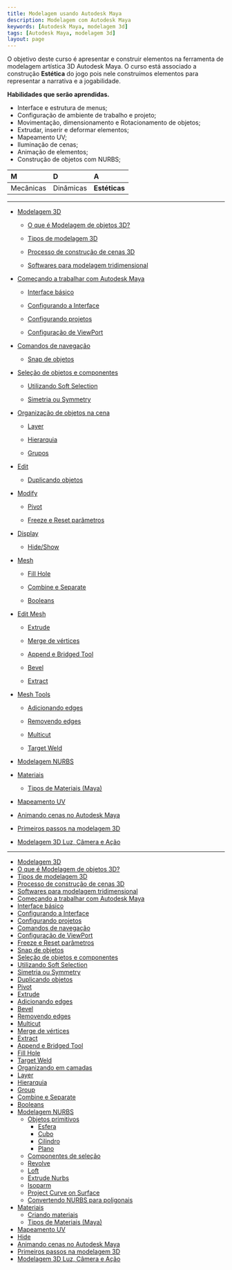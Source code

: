 ```yaml
---
title: Modelagem usando Autodesk Maya
description: Modelagem com Autodesk Maya
keywords: [Autodesk Maya, modelagem 3d]
tags: [Autodesk Maya, modelagem 3d]
layout: page
---
```


O objetivo deste curso é apresentar e construir elementos na ferramenta de modelagem artística 3D Autodesk Maya. O curso está associado a construção **Estética** do jogo pois nele construímos elementos para representar a narrativa e a jogabilidade.

**Habilidades que serão aprendidas.**

- Interface e estrutura de menus;
- Configuração de ambiente de trabalho e projeto;
- Movimentação, dimensionamento e Rotacionamento de objetos;
- Extrudar, inserir e deformar elementos;
- Mapeamento UV;
- Iluminação de cenas;
- Animação de elementos;
- Construção de objetos com NURBS;

| M         |  D          | A         |
|:-         |:-           |:-         |
| Mecânicas | Dinâmicas   | **Estéticas** |

***

- [Modelagem 3D](modelagem_usando_autodesk_maya.html#modelagem-3d)

  - [O que é Modelagem de objetos 3D?](modelagem_usando_autodesk_maya.html#o-que-é-modelagem-de-objetos-3d)

  - [Tipos de modelagem 3D](modelagem_usando_autodesk_maya.html#tipos-de-modelagem-3d)

  - [Processo de construção de cenas 3D](modelagem_usando_autodesk_maya.html#processo-de-constru--o-de-cenas-3d)

  - [Softwares para modelagem tridimensional](modelagem_usando_autodesk_maya.html#softwares-para-modelagem-tridimensional)

- [Começando a trabalhar com Autodesk Maya](modelagem_usando_autodesk_maya.html#come-ando-a-trabalhar-com-autodesk-maya)

  - [Interface básico](modelagem_usando_autodesk_maya.html#interface-b-sico)

  - [Configurando a Interface](modelagem_usando_autodesk_maya.html#configurando-a-interface)

  - [Configurando projetos](modelagem_usando_autodesk_maya.html#configurando-projetos)
  
  - [Configuração de ViewPort](modelagem_usando_autodesk_maya.html#configura--o-de-viewport)  

- [Comandos de navegação](modelagem_usando_autodesk_maya.html#comandos-de-navegação)

  - [Snap de objetos](modelagem_usando_autodesk_maya.html#snap-de-objetos)

- [Seleção de objetos e componentes](modelagem_usando_autodesk_maya.html#seleção-de-objetos-e-componentes)

  - [Utilizando Soft Selection](modelagem_usando_autodesk_maya.html#utilizando-soft-selection)

  - [Simetria ou Symmetry](modelagem_usando_autodesk_maya.html#simetria-ou-symmetry)

- [Organização de objetos na cena](modelagem_usando_autodesk_maya.html#organizando-em-camadas)  

  - [Layer](modelagem_usando_autodesk_maya.html#layer)

  - [Hierarquia](modelagem_usando_autodesk_maya.html#hierarquia)  

  - [Grupos](modelagem_usando_autodesk_maya.html#group)

- [Edit](modelagem_usando_autodesk_maya.html#)

  - [Duplicando objetos](modelagem_usando_autodesk_maya.html#duplicando-objetos)

- [Modify](modelagem_usando_autodesk_maya.html#)

  - [Pivot](modelagem_usando_autodesk_maya.html#pivot)

  - [Freeze e Reset parâmetros](modelagem_usando_autodesk_maya.html#freeze-e-reset-parâmetros)

- [Display](modelagem_usando_autodesk_maya.html#)  

  - [Hide/Show](modelagem_usando_autodesk_maya.html#hide)

- [Mesh](modelagem_usando_autodesk_maya.html#)

  - [Fill Hole](modelagem_usando_autodesk_maya.html#fill-hole)

  - [Combine e Separate](modelagem_usando_autodesk_maya.html#combine-e-separate)

  - [Booleans](modelagem_usando_autodesk_maya.html#booleans)

- [Edit Mesh](modelagem_usando_autodesk_maya.html#)  

  - [Extrude](modelagem_usando_autodesk_maya.html#extrude)

  - [Merge de vértices](modelagem_usando_autodesk_maya.html#merge-de-v-rtices)  

  - [Append e Bridged Tool](modelagem_usando_autodesk_maya.html#append-e-bridged-tool)

  - [Bevel](modelagem_usando_autodesk_maya.html#bevel)

  - [Extract](modelagem_usando_autodesk_maya.html#extract)  

- [Mesh Tools](modelagem_usando_autodesk_maya.html#)  

  - [Adicionando edges](modelagem_usando_autodesk_maya.html#adicionando-edges)

  - [Removendo edges](modelagem_usando_autodesk_maya.html#removendo-edges)

  - [Multicut](modelagem_usando_autodesk_maya.html#multicut)

  - [Target Weld](modelagem_usando_autodesk_maya.html#target-weld)  

- [Modelagem NURBS](modelagem_usando_autodesk_maya.html#modelagem-nurbs)

- [Materiais](modelagem_usando_autodesk_maya.html#materiais)

  - [Tipos de Materiais (Maya)](modelagem_usando_autodesk_maya.html#tipos-de-materiais--maya-)

- [Mapeamento UV](modelagem_usando_autodesk_maya.html#mapeamento-uv)

- [Animando cenas no Autodesk Maya](modelagem_usando_autodesk_maya.html#animando-cenas-no-autodesk-maya)

- [Primeiros passos na modelagem 3D](modelagem_usando_autodesk_maya.html#primeiros-passos-na-modelagem-3d)

- [Modelagem 3D Luz, Câmera e Ação](modelagem_usando_autodesk_maya.html#modelagem-3d-luz--c-mera-e-a--o)

***

- [Modelagem 3D](#modelagem-3d)
- [O que é Modelagem de objetos 3D?](#o-que---modelagem-de-objetos-3d-)
- [Tipos de modelagem 3D](#tipos-de-modelagem-3d)
- [Processo de construção de cenas 3D](#processo-de-constru--o-de-cenas-3d)
- [Softwares para modelagem tridimensional](#softwares-para-modelagem-tridimensional)
- [Começando a trabalhar com Autodesk Maya](#come-ando-a-trabalhar-com-autodesk-maya)
- [Interface básico](#interface-b-sico)
- [Configurando a Interface](#configurando-a-interface)
- [Configurando projetos](#configurando-projetos)
- [Comandos de navegação](#comandos-de-navega--o)
- [Configuração de ViewPort](#configura--o-de-viewport)
- [Freeze e Reset parâmetros](#freeze-e-reset-par-metros)
- [Snap de objetos](#snap-de-objetos)
- [Seleção de objetos e componentes](#sele--o-de-objetos-e-componentes)
- [Utilizando Soft Selection](#utilizando-soft-selection)
- [Simetria ou Symmetry](#simetria-ou-symmetry)
- [Duplicando objetos](#duplicando-objetos)
- [Pivot](#pivot)
- [Extrude](#extrude)
- [Adicionando edges](#adicionando-edges)
- [Bevel](#bevel)
- [Removendo edges](#removendo-edges)
- [Multicut](#multicut)
- [Merge de vértices](#merge-de-v-rtices)
- [Extract](#extract)
- [Append e Bridged Tool](#append-e-bridged-tool)
- [Fill Hole](#fill-hole)
- [Target Weld](#target-weld)
- [Organizando em camadas](#organizando-em-camadas)
- [Layer](#layer)
- [Hierarquia](#hierarquia)
- [Group](#group)
- [Combine e Separate](#combine-e-separate)
- [Booleans](#booleans)
- [Modelagem NURBS](#modelagem-nurbs)
  * [Objetos primitivos](#objetos-primitivos)
    + [Esfera](#esfera)
    + [Cubo](#cubo)
    + [Cilindro](#cilindro)
    + [Plano](#plano)
  * [Componentes de seleção](#componentes-de-sele--o)
  * [Revolve](#revolve)
  * [Loft](#loft)
  * [Extrude Nurbs](#extrude-nurbs)
  * [Isoparm](#isoparm)
  * [Project Curve on Surface](#project-curve-on-surface)
  * [Convertendo NURBS para poligonais](#convertendo-nurbs-para-poligonais)
- [Materiais](#materiais)
  * [Criando materiais](#criando-materiais)
  * [Tipos de Materiais (Maya)](#tipos-de-materiais--maya-)
- [Mapeamento UV](#mapeamento-uv)
- [Hide](#hide)
- [Animando cenas no Autodesk Maya](#animando-cenas-no-autodesk-maya)
- [Primeiros passos na modelagem 3D](#primeiros-passos-na-modelagem-3d)
- [Modelagem 3D Luz, Câmera e Ação](#modelagem-3d-luz--c-mera-e-a--o)
